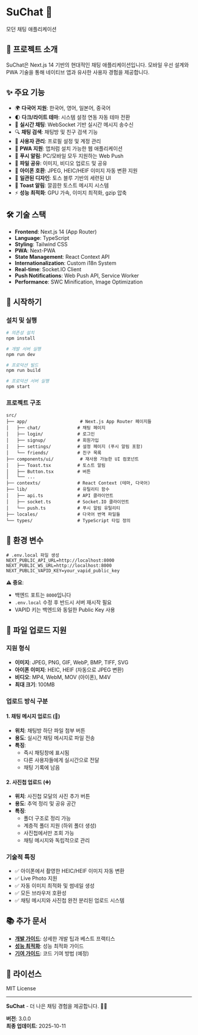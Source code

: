 # SuChat 💬

모던 채팅 애플리케이션

## 📱 프로젝트 소개

SuChat은 Next.js 14 기반의 현대적인 채팅 애플리케이션입니다. 모바일 우선 설계와 PWA 기술을 통해 네이티브 앱과 유사한 사용자 경험을 제공합니다.

## ✨ 주요 기능

- 🌍 **다국어 지원**: 한국어, 영어, 일본어, 중국어
- 🌓 **다크/라이트 테마**: 시스템 설정 연동 자동 테마 전환
- 💬 **실시간 채팅**: WebSocket 기반 실시간 메시지 송수신
- 🔍 **채팅 검색**: 채팅방 및 친구 검색 기능
- 👤 **사용자 관리**: 프로필 설정 및 계정 관리
- 📲 **PWA 지원**: 앱처럼 설치 가능한 웹 애플리케이션
- 🔔 **푸시 알림**: PC/모바일 모두 지원하는 Web Push
- 📁 **파일 공유**: 이미지, 비디오 업로드 및 공유
- 📱 **아이폰 호환**: JPEG, HEIC/HEIF 이미지 자동 변환 지원
- 🎨 **일관된 디자인**: 토스 블루 기반의 세련된 UI
- 🍞 **Toast 알림**: 깔끔한 토스트 메시지 시스템
- ⚡ **성능 최적화**: GPU 가속, 이미지 최적화, gzip 압축

## 🛠 기술 스택

- **Frontend**: Next.js 14 (App Router)
- **Language**: TypeScript
- **Styling**: Tailwind CSS
- **PWA**: Next-PWA
- **State Management**: React Context API
- **Internationalization**: Custom i18n System
- **Real-time**: Socket.IO Client
- **Push Notifications**: Web Push API, Service Worker
- **Performance**: SWC Minification, Image Optimization

## 🚀 시작하기

### 설치 및 실행

```bash
# 의존성 설치
npm install

# 개발 서버 실행
npm run dev

# 프로덕션 빌드
npm run build

# 프로덕션 서버 실행
npm start
```

### 프로젝트 구조
```
src/
├── app/                    # Next.js App Router 페이지들
│   ├── chat/              # 채팅 페이지
│   ├── login/             # 로그인
│   ├── signup/            # 회원가입
│   ├── settings/          # 설정 페이지 (푸시 알림 포함)
│   └── friends/           # 친구 목록
├── components/ui/          # 재사용 가능한 UI 컴포넌트
│   ├── Toast.tsx          # 토스트 알림
│   ├── Button.tsx         # 버튼
│   └── ...
├── contexts/              # React Context (테마, 다국어)
├── lib/                   # 유틸리티 함수
│   ├── api.ts             # API 클라이언트
│   ├── socket.ts          # Socket.IO 클라이언트
│   └── push.ts            # 푸시 알림 유틸리티
├── locales/               # 다국어 번역 파일들
└── types/                 # TypeScript 타입 정의
```

## 🔧 환경 변수

```env
# .env.local 파일 생성
NEXT_PUBLIC_API_URL=http://localhost:8000
NEXT_PUBLIC_WS_URL=http://localhost:8000
NEXT_PUBLIC_VAPID_KEY=your_vapid_public_key
```

**⚠️ 중요**: 
- 백엔드 포트는 `8000`입니다
- `.env.local` 수정 후 반드시 서버 재시작 필요
- VAPID 키는 백엔드와 동일한 Public Key 사용

## 📱 파일 업로드 지원

### 지원 형식
- **이미지**: JPEG, PNG, GIF, WebP, BMP, TIFF, SVG
- **아이폰 이미지**: HEIC, HEIF (자동으로 JPEG 변환)
- **비디오**: MP4, WebM, MOV (아이폰), M4V
- **최대 크기**: 100MB

### 업로드 방식 구분

#### 1. 채팅 메시지 업로드 (📎)
- **위치**: 채팅방 하단 파일 첨부 버튼
- **용도**: 실시간 채팅 메시지로 파일 전송
- **특징**: 
  - 즉시 채팅창에 표시됨
  - 다른 사용자들에게 실시간으로 전달
  - 채팅 기록에 남음

#### 2. 사진첩 업로드 (➕)
- **위치**: 사진첩 모달의 사진 추가 버튼
- **용도**: 추억 정리 및 공유 공간
- **특징**:
  - 폴더 구조로 정리 가능
  - 계층적 폴더 지원 (하위 폴더 생성)
  - 사진첩에서만 조회 가능
  - 채팅 메시지와 독립적으로 관리

### 기술적 특징
- ✅ 아이폰에서 촬영한 HEIC/HEIF 이미지 자동 변환
- ✅ Live Photo 지원
- ✅ 자동 이미지 최적화 및 썸네일 생성
- ✅ 모든 브라우저 호환성
- ✅ 채팅 메시지와 사진첩 완전 분리된 업로드 시스템

## 📚 추가 문서

- **[개발 가이드](README.DEV.md)**: 상세한 개발 팁과 베스트 프랙티스
- **[성능 최적화](PERFORMANCE.md)**: 성능 최적화 가이드
- **[기여 가이드](CONTRIBUTING.md)**: 코드 기여 방법 (예정)

## 📄 라이선스

MIT License

---

**SuChat** - 더 나은 채팅 경험을 제공합니다. 💬✨

**버전**: 3.0.0  
**최종 업데이트**: 2025-10-11
